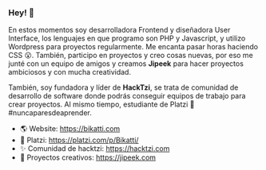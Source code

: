 ### Hey! 👋

En estos momentos soy desarrolladora Frontend y diseñadora User Interface, los lenguajes en que programo son PHP y Javascript, y utilizo Wordpress para proyectos regularmente. Me encanta pasar horas haciendo CSS 😮. También, participo en proyectos y creo cosas nuevas, por eso me junté con un equipo de amigos y creamos **Jipeek** para hacer proyectos ambiciosos y con mucha creatividad.

También, soy fundadora y líder de **HackTzi**, se trata de comunidad de desarrollo de software donde podrás conseguir equipos de trabajo para crear proyectos. Al mismo tiempo, estudiante de Platzi 💚 #nuncaparesdeaprender. 

- 🌎 Website: https://bikatti.com
- 💚 Platzi: https://platzi.com/p/Bikatti/
- ✨ Comunidad de hacktzi: https://hacktzi.com
- 🙌 Proyectos creativos: https://jipeek.com
